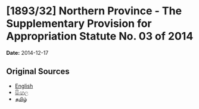 # [1893/32] Northern Province - The Supplementary Provision for Appropriation Statute No. 03 of 2014

**Date:** 2014-12-17

## Original Sources

- [English](https://documents.gov.lk/view/extra-gazettes/2014/12/1893-32_E.pdf)
- [සිංහල](https://documents.gov.lk/view/extra-gazettes/2014/12/1893-32_S.pdf)
- [தமிழ்](https://documents.gov.lk/view/extra-gazettes/2014/12/1893-32_T.pdf)
